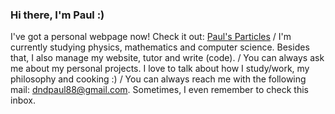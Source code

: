 ### Hi there, I'm Paul :)

I've got a personal webpage now! Check it out: [Paul's Particles](https://paulstapel.github.io)
/
I'm currently studying physics, mathematics and computer science. Besides that, I also manage my website, tutor and write (code). 
/
You can always ask me about my personal projects. I love to talk about how I study/work, my philosophy and cooking :)
/
You can always reach me with the following mail: dndpaul88@gmail.com. 
Sometimes, I even remember to check this inbox.  

